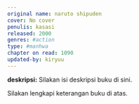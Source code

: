 ```yaml
---
original name: naruto shipuden
cover: No cover
penulis: kasasi
released: 2000
genres: #action
type: #manhwa
chapter on read: 1090
updated-by: kiryuu
---
```


**deskripsi:** Silakan isi deskripsi buku di sini.

Silakan lengkapi keterangan buku di atas.